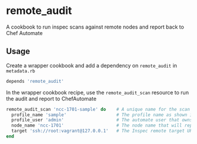 # remote_audit

A cookbook to run inspec scans against remote nodes and report back to Chef Automate

## Usage

Create a wrapper cookbook and add a dependency on `remote_audit` in `metadata.rb`

``` ruby
depends 'remote_audit'
```

In the wrapper cookbook recipe, use the `remote_audit_scan` resource to run the audit and report to ChefAutomate

``` ruby
remote_audit_scan 'ncc-1701-sample' do    # A unique name for the scan resource to avoid resource cloning warnings
  profile_name 'sample'                   # The profile name as shown in the Automate UI
  profile_user 'admin'                    # The automate user that owns the profile
  node_name 'ncc-1701'                    # The node name that will represent the remote host in the Automate UI
  target 'ssh://root:vagrant@127.0.0.1'   # The Inspec remote target URL (which may contain creds if Inspec can obtain them)
end
```
